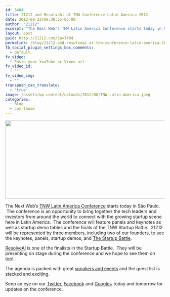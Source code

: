 ```yaml
---
id: 3404
title: 21212 and ResolveAí at TNW Conference Latin America 2012
date: 2012-08-22T09:30:55-03:00
author: "21212"
excerpt: "The Next Web's TNW Latin America Conference starts today in São Paulo.  The conference is an opportunity to bring together the tech leaders and investors from around the world to connect with the growing startup scene here in Latin America."
layout: post
guid: http://21212.com/?p=3404
permalink: /blog/21212-and-resolveai-at-tnw-conference-latin-america-2012/
fb_social_plugin_settings_box_comments:
  - default
fv_video:
  - Paste your YouTube or Vimeo url
fv_video_id:
  - ""
fv_video_img:
  - ""
transposh_can_translate:
  - 'true'
image: /assets/wp-content/uploads/2012/08/TNW-Latin-America.jpeg
categories:
  - Blog
  - com-thumb
---
```

[<img class="alignnone size-full wp-image-3420" title="logo" src="{{ site.url }}/assets/wp-content/uploads/2012/08/logo.jpg" alt="" width="520" height="248" srcset="{{ site.url }}/assets/wp-content/uploads/2012/08/logo.jpg 520w, {{ site.url }}/assets/wp-content/uploads/2012/08/logo-300x143.jpg 300w" sizes="(max-width: 520px) 100vw, 520px" />](http://21212.com/assets/wp-content/uploads/2012/08/logo.jpg)

The Next Web&#8217;s [TNW Latin America Conference](http://thenextweb.com/conference/latinamerica) starts today in São Paulo.  The conference is an opportunity to bring together the tech leaders and investors from around the world to connect with the growing startup scene here in Latin America.  The conference will feature panels and keynotes as well as startup demo tables and the finals of the TNW Startup Battle.  21212 will be represented by three members, including two of our founders, to see the keynotes, panels, startup demos, and [The Startup Battle](http://thenextweb.com/conference/latinamerica/startupbattle).

[ResolveAí](http://www.resolveai.com.br) is one of the finalists in the Startup Battle.  They will be presenting on stage during the conference and we hope to see them on top!.

The agenda is packed with great [speakers and events](http://thenextweb.com/conference/latinamerica/agenda) and the guest list is stacked and exciting.

Keep an eye on our [Twitter](http://twitter.com/21212com), [Facebook](https://www.facebook.com/21212com) and [Google+](https://plus.google.com/u/1/b/104563775292022997062/104563775292022997062/posts) today and tomorrow for updates on the conference.